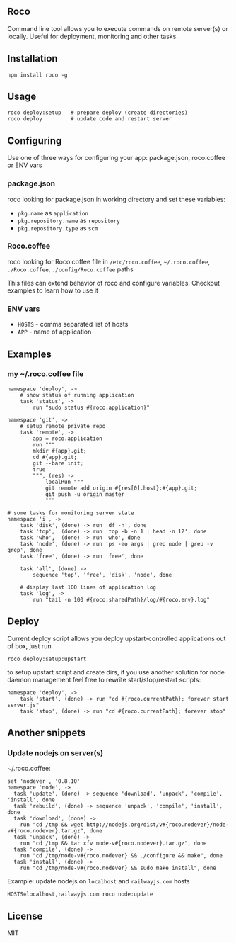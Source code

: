 ## Roco

Command line tool allows you to execute commands on remote server(s) or locally.
Useful for deployment, monitoring and other tasks.

## Installation

    npm install roco -g

## Usage

    roco deploy:setup   # prepare deploy (create directories)
    roco deploy         # update code and restart server

## Configuring

Use one of three ways for configuring your app: package.json, roco.coffee or ENV vars

### package.json

roco looking for package.json in working directory and set these variables:

- `pkg.name` as `application`
- `pkg.repository.name` as `repository`
- `pkg.repository.type` as `scm`

### Roco.coffee

roco looking for Roco.coffee file in `/etc/roco.coffee`, `~/.roco.coffee`, `./Roco.coffee`, `./config/Roco.coffee` paths

This files can extend behavior of roco and configure variables. Checkout examples to learn how to use it

### ENV vars

- `HOSTS` - comma separated list of hosts
- `APP` - name of application

## Examples

### my ~/.roco.coffee file

```coffee-script
namespace 'deploy', ->
    # show status of running application
    task 'status', ->
        run "sudo status #{roco.application}"

namespace 'git', ->
    # setup remote private repo
    task 'remote', ->
        app = roco.application
        run """
        mkdir #{app}.git;
        cd #{app}.git;
        git --bare init;
        true
        """, (res) ->
            localRun """
            git remote add origin #{res[0].host}:#{app}.git;
            git push -u origin master
            """

# some tasks for monitoring server state
namespace 'i', ->
    task 'disk', (done) -> run 'df -h', done
    task 'top',  (done) -> run 'top -b -n 1 | head -n 12', done
    task 'who',  (done) -> run 'who', done
    task 'node', (done) -> run 'ps -eo args | grep node | grep -v grep', done
    task 'free', (done) -> run 'free', done

    task 'all', (done) ->
        sequence 'top', 'free', 'disk', 'node', done

    # display last 100 lines of application log
    task 'log', ->
        run "tail -n 100 #{roco.sharedPath}/log/#{roco.env}.log"
```

## Deploy

Current deploy script allows you deploy upstart-controlled applications out of box, just run

    roco deploy:setup:upstart

to setup upstart script and create dirs, if you use another solution for node daemon management
feel free to rewrite start/stop/restart scripts:

```coffee-script
namespace 'deploy', ->
    task 'start', (done) -> run "cd #{roco.currentPath}; forever start server.js"
    task 'stop', (done) -> run "cd #{roco.currentPath}; forever stop"
```

## Another snippets

### Update nodejs on server(s)

~/.roco.coffee:

```coffee-script
set 'nodever', '0.8.10'
namespace 'node', ->
  task 'update', (done) -> sequence 'download', 'unpack', 'compile', 'install', done
  task 'rebuild', (done) -> sequence 'unpack', 'compile', 'install', done
  task 'download', (done) ->
    run "cd /tmp && wget http://nodejs.org/dist/v#{roco.nodever}/node-v#{roco.nodever}.tar.gz", done
  task 'unpack', (done) ->
    run "cd /tmp && tar xfv node-v#{roco.nodever}.tar.gz", done
  task 'compile', (done) ->
    run "cd /tmp/node-v#{roco.nodever} && ./configure && make", done
  task 'install', (done) ->
    run "cd /tmp/node-v#{roco.nodever} && sudo make install", done
```

Example: update nodejs on `localhost` and `railwayjs.com` hosts

    HOSTS=localhost,railwayjs.com roco node:update

## License

MIT
